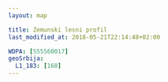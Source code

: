 ```yaml
---
layout: map

title: Zemunski lesni profil
last_modified_at: 2018-05-21T22:14:48+02:00

WDPA: [555560017]
geoSrbija:
  L1_183: [168]
---
```

